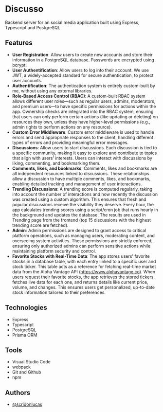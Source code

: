 # Discusso

Backend server for an social media application built using Express, Typescript and PostgreSQL

## Features

- **User Registration**: Allow users to create new accounts and store their information in a PostgreSQL database. Passwords are encrypted using bcrypt.
- **User Authentification**: Allow users to log into their account. We use JWT, a widely-accepted standard for secure authentication, to protect user accounts.
- **Authentification**: The authentication system is entirely custom-built by me, without using any external libraries.
- **Role-Based Access Control (RBAC)**: A custom-built RBAC system allows different user roles—such as regular users, admins, moderators, and premium users—to have specific permissions for actions within the app. Ownership checks are integrated into the RBAC system, ensuring that users can only perform certain actions (like updating or deleting) on resources they own, unless they have higher-level permissions (e.g., admin rights to perform actions on any resource).
- **Custom Error Middleware**: Custom error middleware is used to handle errors and send appropriate responses to the client, handling different types of errors and providing meaningful error messages.
- **Discussions**: Allow users to start discussions. Each discussion is tied to a specific community, making it easy to explore and contribute to topics that align with users' interests. Users can interact with discussions by liking, commenting, and bookmarking them.
- **Comments, likes, and bookmarks**: Comments, likes and bookmarks are all independent resources linked to discussions. These relationships allow a discussion to have multiple comments, likes, and bookmarks, enabling detailed tracking and management of user interactions.
- **Trending Discussions**: A trending score is computed regularly, taking into account the number of interactions and how recently the discussion was created using a custom algorithm. This ensures that fresh and popular discussions receive the visibility they deserve. Every hour, the app calculates trending scores using a script/cron job that runs hourly in the background and updates the database. The results are used in Trending page from the frontend (top 15 discussions with the highest trending score are fetched).
- **Admin**: Admin permissions are designed to grant access to critical platform operations, such as managing users, moderating content, and overseeing system activities. These permissions are strictly enforced, ensuring only authorized admins can perform sensitive actions while maintaining platform security and control.
- **Favorite Stocks with Real-Time Data**: The app stores users' favorite stocks in a database table, with each entry linked to a specific user and stock ticker. This table acts as a reference for fetching real-time market data from the Alpha Vantage API (https://www.alphavantage.co). When users request their favorite stocks, the app retrieves the stored tickers, fetches live data for each one, and returns details like current price, volume, and changes. This ensures users get personalized, up-to-date stock information tailored to their preferences.

## Technologies

- Express
- Typescript
- PostgreSQL
- Prisma ORM

## Tools

- Visual Studio Code
- webpack
- Git and Github
- npm

## Authors

- [@scridonlucas](https://www.github.com/scridonlucas)
